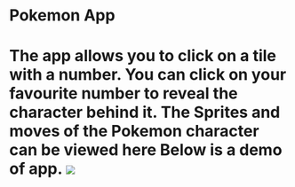 <h1>Pokemon App<h1>
The app allows you to click on a tile with a number. 
You can click on your favourite number to reveal the character behind it.
The Sprites and moves of the Pokemon character can be viewed here
Below is a demo of app.
<img src="AppSample.png">
